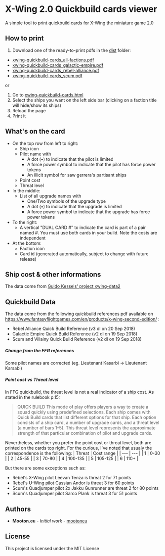 # X-Wing 2.0 Quickbuild cards viewer

A simple tool to print quickbuild cards for X-Wing the miniature game 2.0

## How to print
1. Download one of the ready-to-print pdfs in the [dist](https://github.com/mootoneu/xwing-quickbuild-cards/tree/master/dist) folder:
- [xwing-quickbuild-cards_all-factions.pdf](https://github.com/mootoneu/xwing-quickbuild-cards/tree/master/dist/xwing-quickbuild-cards_all-factions.pdf)
- [xwing-quickbuild-cards_galactic-empire.pdf](https://github.com/mootoneu/xwing-quickbuild-cards/tree/master/dist/xwing-quickbuild-cards_galactic-empire.pdf)
- [xwing-quickbuild-cards_rebel-alliance.pdf](https://github.com/mootoneu/xwing-quickbuild-cards/tree/master/dist/xwing-quickbuild-cards_rebel-alliance.pdf)
- [xwing-quickbuild-cards_scum.pdf](https://github.com/mootoneu/xwing-quickbuild-cards/tree/master/dist/xwing-quickbuild-cards_scum.pdf)

or

1. Go to [xwing-quickbuild-cards.html](https://mootoneu.github.io/xwing-quickbuild-cards/xwing-quickbuild-cards.html)
2. Select the ships you want on the left side bar (clicking on a faction title will hide/show its ships)
3. Reload the page
4. Print it

## What's on the card
- On the top row from left to right:
  - Ship icon
  - Pilot name with
    - A dot (•) to indicate that the pilot is limited
    - A force power symbol to indicate that the pilot has force power tokens
    - An illicit symbol for saw gerrera's partisant ships
  - Point cost
  - Threat level
- In the middle:
  - List of all upgrade names with
    - One/Two symbols of the upgrade type
    - A dot (•) to indicate that the upgrade is limited
    - A force power symbol to indicate that the upgrade has force power tokens
- To the right:
  - A vertical "DUAL CARD #" to indicate the card is part of a pair named #. You must use both cards in your build. Note the costs are independent
- At the bottom:
  - Faction icon
  - Card id (generated automatically, subject to change with future release)

## Ship cost & other informations
The data come from [Guido Kessels' project xwing-data2](https://github.com/guidokessels/xwing-data2/)

## Quickbuild Data
The data come from the following quickbuild references pdf available on https://www.fantasyflightgames.com/en/products/x-wing-second-edition/ :
- Rebel Alliance Quick Build Reference (v3 dl on 20 Sep 2018)
- Galactic Empire Quick Build Reference (v2 dl on 19 Sep 2018)
- Scum and Villainy Quick Build Reference (v2 dl on 19 Sep 2018)

##### Change from the FFG references
 Some pilot names are corrected (eg. Lieutenant Kasarbi -> Lieutenant Karsabi)

##### Point cost vs Threat level
In FFG quickbuild, the threat level is not a real indicator of a ship cost.
As stated in the rulebook p.15:
>    QUICK BUILD
>    This mode of play offers players a way to create a squad quickly using predefined selections. Each ship comes with Quick Build cards that list different options for that ship. Each option consists of a ship card, a number of upgrade cards, and a threat level (a number of bars 1–5). This threat level represents the approximate strength of that particular combination of pilot and upgrade cards.

Nevertheless, whether you prefer the point cost or threat level, both are printed on the cards top right.
For the curious, I've noted that usualy the correspondence is the following:
| Threat | Cost range |
| --- | --- |
| 1 | 0-30 |
| 2 | 45-55 |
| 3 | 70-80 |
| 4 | 100-135 |
| 5 | 105-125 |
| 6 | 110+ |

But there are some exceptions such as:
 - Rebel's X-Wing pilot Leevan Tenza is threat 2 for 71 points
 - Rebel's U-Wing pilot Cassian Andor is threat 3 for 60 points
 - Scum's Quadjumper pilot 2x Jakku Gunrunner are threat 2 for 80 points
 - Scum's Quadjumper pilot Sarco Plank is threat 3 for 51 points

## Authors

* **Mooton.eu** - *Initial work* - [mootoneu](https://github.com/mootoneu)


## License

This project is licensed under the MIT License
